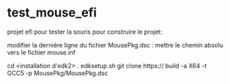 # test_mouse_efi
projet efi pour tester la souris
pour construire le projet:

modifier la derniére ligne du fichier MousePkg.dsc : mettre le chemin absolu vers le fichier mouse.inf 

cd <installation d'edk2>
. edksetup.sh
git clone https://
build -a X64 -t GCC5 -p MousePkg/MousePkg.dsc
